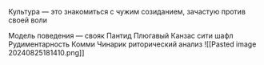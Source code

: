 Культура — это знакомиться с чужим созиданием, зачастую против своей воли

Модель поведения — свояк
Пантид
Плюгавый
Канзас сити шафл
Рудиментарность
Комми
Чинарик
 риторический анализ
![[Pasted image 20240825181410.png]]
